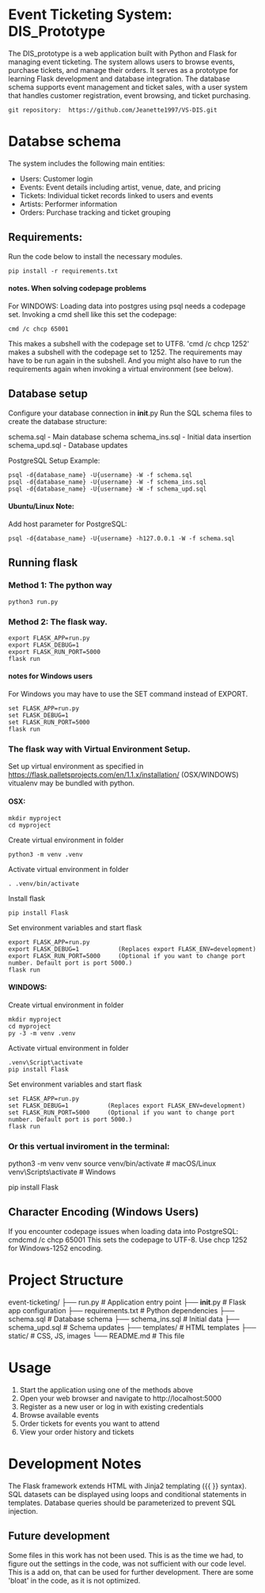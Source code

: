 # Event Ticketing System: DIS_Prototype
The DIS_prototype is a web application built with Python and Flask for managing event ticketing. The system allows users to browse events, purchase tickets, and manage their orders. It serves as a prototype for learning Flask development and database integration.
The database schema supports event management and ticket sales, with a user system that handles customer registration, event browsing, and ticket purchasing.

    git repository:  https://github.com/Jeanette1997/VS-DIS.git

# Databse schema
The system includes the following main entities:
- Users: Customer login
- Events: Event details including artist, venue, date, and pricing
- Tickets: Individual ticket records linked to users and events
- Artists: Performer information
- Orders: Purchase tracking and ticket grouping


## Requirements:
Run the code below to install the necessary modules.

    pip install -r requirements.txt

#### notes. When solving codepage problems 
For WINDOWS: Loading data into postgres using psql needs a codepage set. Invoking a cmd shell like this set the codepage: 

    cmd /c chcp 65001   

This makes a subshell with the codepage set to UTF8. 'cmd /c chcp 1252' makes a subshell with the codepage set to 1252. The requirements may have to be run again in the subshell. And you might also have to run the requirements again when invoking a virtual environment (see below). 

## Database setup
Configure your database connection in __init__.py
Run the SQL schema files to create the database structure:

schema.sql - Main database schema
schema_ins.sql - Initial data insertion
schema_upd.sql - Database updates

PostgreSQL Setup Example:

    psql -d{database_name} -U{username} -W -f schema.sql
    psql -d{database_name} -U{username} -W -f schema_ins.sql
    psql -d{database_name} -U{username} -W -f schema_upd.sql 


#### Ubuntu/Linux Note:
Add host parameter for PostgreSQL:

    psql -d{database_name} -U{username} -h127.0.0.1 -W -f schema.sql


## Running flask
### Method 1: The python way

    python3 run.py

### Method 2: The flask way.

    export FLASK_APP=run.py
    export FLASK_DEBUG=1
    export FLASK_RUN_PORT=5000
    flask run

#### notes for Windows users
For Windows you may have to use the SET command instead of EXPORT. 

    set FLASK_APP=run.py
    set FLASK_DEBUG=1
    set FLASK_RUN_PORT=5000
    flask run

### The flask way with Virtual Environment Setup.

Set up virtual environment as specified in https://flask.palletsprojects.com/en/1.1.x/installation/ (OSX/WINDOWS)
vitualenv may be bundled with python.

#### OSX: 

    mkdir myproject
    cd myproject

Create virtual environment in folder

    python3 -m venv .venv

Activate virtual environment in folder

    . .venv/bin/activate

Install flask

    pip install Flask

Set environment variables and start flask

    export FLASK_APP=run.py
    export FLASK_DEBUG=1           (Replaces export FLASK_ENV=development)
    export FLASK_RUN_PORT=5000     (Optional if you want to change port number. Default port is port 5000.)
    flask run
 

#### WINDOWS:

Create virtual environment in folder

    mkdir myproject
    cd myproject
    py -3 -m venv .venv

Activate virtual environment in folder

    .venv\Script\activate
    pip install Flask

Set environment variables and start flask

    set FLASK_APP=run.py
    set FLASK_DEBUG=1           (Replaces export FLASK_ENV=development)
    set FLASK_RUN_PORT=5000     (Optional if you want to change port number. Default port is port 5000.)
    flask run

### Or this vertual inviroment in the terminal:
python3 -m venv venv
source venv/bin/activate      # macOS/Linux
venv\Scripts\activate         # Windows

pip install Flask


## Character Encoding (Windows Users)
If you encounter codepage issues when loading data into PostgreSQL:
cmdcmd /c chcp 65001
This sets the codepage to UTF-8. Use chcp 1252 for Windows-1252 encoding.

# Project Structure
event-ticketing/
├── run.py                 # Application entry point
├── __init__.py           # Flask app configuration
├── requirements.txt      # Python dependencies
├── schema.sql           # Database schema
├── schema_ins.sql       # Initial data
├── schema_upd.sql       # Schema updates
├── templates/           # HTML templates
├── static/             # CSS, JS, images
└── README.md           # This file

# Usage

1. Start the application using one of the methods above
2. Open your web browser and navigate to http://localhost:5000
3. Register as a new user or log in with existing credentials
4. Browse available events
5. Order tickets for events you want to attend
6. View your order history and tickets

# Development Notes

The Flask framework extends HTML with Jinja2 templating ({{ }} syntax).
SQL datasets can be displayed using loops and conditional statements in templates.
Database queries should be parameterized to prevent SQL injection.

## Future development

Some files in this work has not been used. This is as the time we had, to figure out the settings in the code, was not sufficient with our code level. This is a add on, that can be used for further development. There are some 'bloat' in the code, as it is not optimized. 


